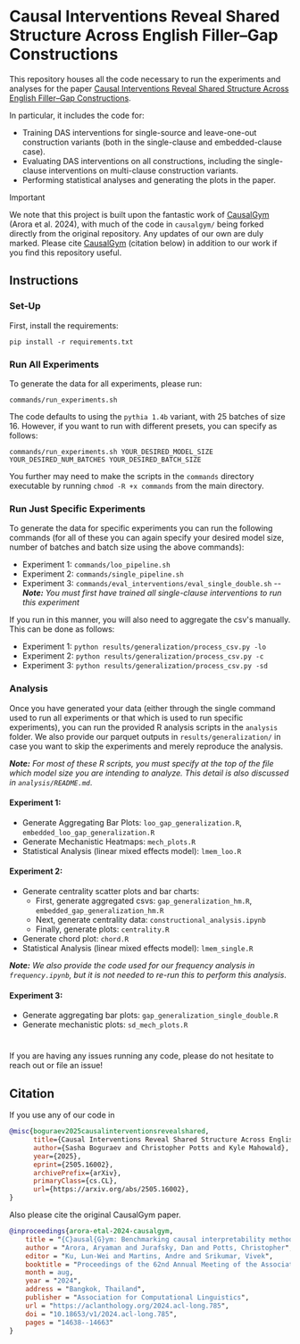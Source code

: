 # Causal Interventions Reveal Shared Structure Across English Filler–Gap Constructions 

This repository houses all the code necessary to run the experiments and analyses for the paper [Causal Interventions Reveal Shared Structure Across English Filler–Gap Constructions](https://www.arxiv.org/abs/2505.16002$0).

In particular, it includes the code for:

- Training DAS interventions for single-source and leave-one-out construction variants (both in the single-clause and embedded-clause case).
- Evaluating DAS interventions on all constructions, including the single-clause interventions on multi-clause construction variants.
- Performing statistical analyses and generating the plots in the paper.

> [!IMPORTANT]
> We note that this project is built upon the fantastic work of [CausalGym](https://github.com/aryamanarora/causalgym) (Arora et al. 2024), with much of the code in `causalgym/` being forked directly from the original repository. Any updates of our own are duly marked. Please cite [CausalGym](https://github.com/aryamanarora/causalgym) (citation below) in addition to our work if you find this repository useful.

## Instructions

### Set-Up

First, install the requirements:

`pip install -r requirements.txt`

### Run All Experiments

To generate the data for all experiments, please run:

`commands/run_experiments.sh`

The code defaults to using the `pythia 1.4b` variant, with 25 batches of size 16. However, if you want to run with different presets, you can specify as follows:

`commands/run_experiments.sh YOUR_DESIRED_MODEL_SIZE YOUR_DESIRED_NUM_BATCHES YOUR_DESIRED_BATCH_SIZE`

You further may need to make the scripts in the `commands` directory executable by running `chmod -R +x commands` from the main directory.

### Run Just Specific Experiments

To generate the data for specific experiments you can run the following commands (for all of these you can again specify your desired model size, number of batches and batch size using the above commands):

- Experiment 1: `commands/loo_pipeline.sh`
- Experiment 2: `commands/single_pipeline.sh`
- Experiment 3: `commands/eval_interventions/eval_single_double.sh` -- ***Note:*** *You must first have trained all single-clause interventions to run this experiment*

If you run in this manner, you will also need to aggregate the csv's manually. This can be done as follows:

- Experiment 1: `python results/generalization/process_csv.py -lo`
- Experiment 2: `python results/generalization/process_csv.py -c`
- Experiment 3: `python results/generalization/process_csv.py -sd`


### Analysis

Once you have generated your data (either through the single command used to run all experiments or that which is used to run specific experiments), you can run the provided R analysis scripts in the `analysis` folder. We also provide our parquet outputs in `results/generalization/` in case you want to skip the experiments and merely reproduce the analysis.

***Note:*** *For most of these R scripts, you must specify at the top of the file which model size you are intending to analyze. This detail is also discussed in `analysis/README.md`*.

#### Experiment 1:

- Generate Aggregating Bar Plots: `loo_gap_generalization.R`, `embedded_loo_gap_generalization.R`
- Generate Mechanistic Heatmaps: `mech_plots.R`
- Statistical Analysis (linear mixed effects model): `lmem_loo.R`

#### Experiment 2:

- Generate centrality scatter plots and bar charts:
    - First, generate aggregated csvs: `gap_generalization_hm.R`, `embedded_gap_generalization_hm.R`
    - Next, generate centrality data: `constructional_analysis.ipynb`
    - Finally, generate plots: `centrality.R`
- Generate chord plot: `chord.R`
- Statistical Analysis (linear mixed effects model): `lmem_single.R`

***Note:*** *We also provide the code used for our frequency analysis in `frequency.ipynb`, but it is not needed to re-run this to perform this analysis*.

#### Experiment 3:
- Generate aggregating bar plots:  `gap_generalization_single_double.R`
- Generate mechanistic plots: `sd_mech_plots.R`

#

If you are having any issues running any code, please do not hesitate to reach out or file an issue!


## Citation
If you use any of our code in 
```bibtex
@misc{boguraev2025causalinterventionsrevealshared,
      title={Causal Interventions Reveal Shared Structure Across English Filler-Gap Constructions}, 
      author={Sasha Boguraev and Christopher Potts and Kyle Mahowald},
      year={2025},
      eprint={2505.16002},
      archivePrefix={arXiv},
      primaryClass={cs.CL},
      url={https://arxiv.org/abs/2505.16002}, 
}
```
Also please cite the original CausalGym paper.
```bibtex
@inproceedings{arora-etal-2024-causalgym,
    title = "{C}ausal{G}ym: Benchmarking causal interpretability methods on linguistic tasks",
    author = "Arora, Aryaman and Jurafsky, Dan and Potts, Christopher",
    editor = "Ku, Lun-Wei and Martins, Andre and Srikumar, Vivek",
    booktitle = "Proceedings of the 62nd Annual Meeting of the Association for Computational Linguistics (Volume 1: Long Papers)",
    month = aug,
    year = "2024",
    address = "Bangkok, Thailand",
    publisher = "Association for Computational Linguistics",
    url = "https://aclanthology.org/2024.acl-long.785",
    doi = "10.18653/v1/2024.acl-long.785",
    pages = "14638--14663"
}
```